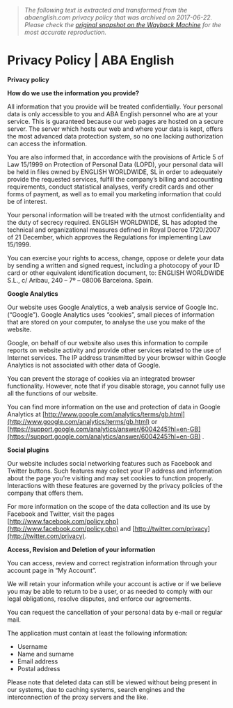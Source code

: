 > *The following text is extracted and transformed from the abaenglish.com privacy policy that was archived on 2017-06-22. Please check the [original snapshot on the Wayback Machine](https://web.archive.org/web/20170622172710id_/http%3A//www.abaenglish.com/en/privacy-policy) for the most accurate reproduction.*

# Privacy Policy | ABA English

**Privacy policy**

**How do we use the information you provide?**

All information that you provide will be treated confidentially. Your personal data is only accessible to you and ABA English personnel who are at your service. This is guaranteed because our web pages are hosted on a secure server. The server which hosts our web and where your data is kept, offers the most advanced data protection system, so no one lacking authorization can access the information.

You are also informed that, in accordance with the provisions of Article 5 of Law 15/1999 on Protection of Personal Data (LOPD), your personal data will be held in files owned by ENGLISH WORLDWIDE, SL in order to adequately provide the requested services, fulfill the company’s billing and accounting requirements, conduct statistical analyses, verify credit cards and other forms of payment, as well as to email you marketing information that could be of interest.

Your personal information will be treated with the utmost confidentiality and the duty of secrecy required. ENGLISH WORLDWIDE, SL has adopted the technical and organizational measures defined in Royal Decree 1720/2007 of 21 December, which approves the Regulations for implementing Law 15/1999.

You can exercise your rights to access, change, oppose or delete your data by sending a written and signed request, including a photocopy of your ID card or other equivalent identification document, to: ENGLISH WORLDWIDE S.L., c/ Aribau, 240 – 7º – 08006 Barcelona. Spain.

**Google Analytics**

Our website uses Google Analytics, a web analysis service of Google Inc. (“Google”). Google Analytics uses “cookies”, small pieces of information that are stored on your computer, to analyse the use you make of the website.

Google, on behalf of our website also uses this information to compile reports on website activity and provide other services related to the use of Internet services. The IP address transmitted by your browser within Google Analytics is not associated with other data of Google.

You can prevent the storage of cookies via an integrated browser functionality. However, note that if you disable storage, you cannot fully use all the functions of our website.

You can find more information on the use and protection of data in Google Analytics at [http://www.google.com/analytics/terms/gb.html](http://www.google.com/analytics/terms/gb.html) or [https://support.google.com/analytics/answer/6004245?hl=en-GB](https://support.google.com/analytics/answer/6004245?hl=en-GB) .

**Social plugins**

Our website includes social networking features such as Facebook and Twitter buttons. Such features may collect your IP address and information about the page you’re visiting and may set cookies to function properly. Interactions with these features are governed by the privacy policies of the company that offers them.

For more information on the scope of the data collection and its use by Facebook and Twitter, visit the pages [http://www.facebook.com/policy.php](http://www.facebook.com/policy.php) and [http://twitter.com/privacy](http://twitter.com/privacy).

**Access, Revision and Deletion of your information**

You can access, review and correct registration information through your account page in “My Account”.

We will retain your information while your account is active or if we believe you may be able to return to be a user, or as needed to comply with our legal obligations, resolve disputes, and enforce our agreements.

You can request the cancellation of your personal data by e-mail or regular mail.

The application must contain at least the following information:

  * Username
  * Name and surname
  * Email address
  * Postal address



Please note that deleted data can still be viewed without being present in our systems, due to caching systems, search engines and the interconnection of the proxy servers and the like.
